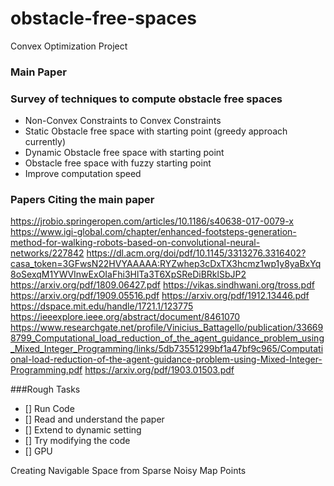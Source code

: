 # obstacle-free-spaces
Convex Optimization Project

### Main Paper

### Survey of techniques to compute obstacle free spaces

- Non-Convex Constraints to Convex Constraints
- Static Obstacle free space with starting point (greedy approach currently)
- Dynamic Obstacle free space with starting point
- Obstacle free space with fuzzy starting point
- Improve computation speed


### Papers Citing the main paper
https://jrobio.springeropen.com/articles/10.1186/s40638-017-0079-x
https://www.igi-global.com/chapter/enhanced-footsteps-generation-method-for-walking-robots-based-on-convolutional-neural-networks/227842
https://dl.acm.org/doi/pdf/10.1145/3313276.3316402?casa_token=3GFwsN22HVYAAAAA:RYZwhep3cDxTX3hcmz1wp1y8yaBxYq8oSexqM1YWVInwExOIaFhi3HlTa3T6XpSReDiBRklSbJP2
https://arxiv.org/pdf/1809.06427.pdf
https://vikas.sindhwani.org/tross.pdf
https://arxiv.org/pdf/1909.05516.pdf
https://arxiv.org/pdf/1912.13446.pdf
https://dspace.mit.edu/handle/1721.1/123775
https://ieeexplore.ieee.org/abstract/document/8461070
https://www.researchgate.net/profile/Vinicius_Battagello/publication/336698799_Computational_load_reduction_of_the_agent_guidance_problem_using_Mixed_Integer_Programming/links/5db73551299bf1a47bf9c965/Computational-load-reduction-of-the-agent-guidance-problem-using-Mixed-Integer-Programming.pdf
https://arxiv.org/pdf/1903.01503.pdf

###Rough Tasks
- [] Run Code
- [] Read and understand the paper
- [] Extend to dynamic setting
- [] Try modifying the code
- [] GPU


Creating Navigable Space from Sparse Noisy Map Points

